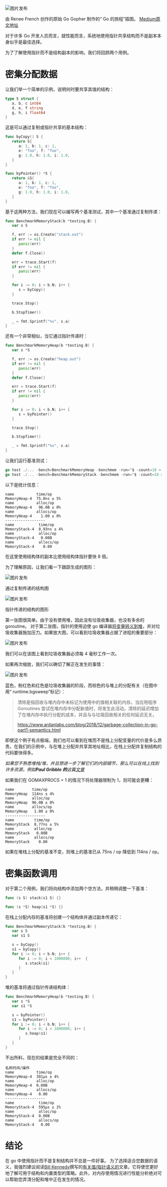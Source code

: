 ![图片发布](./pictures/1*u-xEZCKolGuh83nl4XkBjA.png)

由 Renee French 创作的原始 Go Gopher 制作的“ Go 的旅程”插图。
[Medium原文地址](https://medium.com/a-journey-with-go/go-should-i-use-a-pointer-instead-of-a-copy-of-my-struct-44b43b104963)

对于许多 Go 开发人员而言，就性能而言，系统地使用指针共享结构而不是副本本身似乎是最佳选择。

为了了解使用指针而不是结构副本的影响，我们将回顾两个用例。

# 密集分配数据

让我们举一个简单的示例，说明何时要共享其值的结构：

```go
type S struct {
   a, b, c int64
   d, e, f string
   g, h, i float64
}
```

这是可以通过复制或指针共享的基本结构：

```go
func byCopy() S {
   return S{
      a: 1, b: 1, c: 1,
      e: "foo", f: "foo",
      g: 1.0, h: 1.0, i: 1.0,
   }
}

func byPointer() *S {
   return &S{
      a: 1, b: 1, c: 1,
      e: "foo", f: "foo",
      g: 1.0, h: 1.0, i: 1.0,
   }
}
```

基于这两种方法，我们现在可以编写两个基准测试，其中一个基准通过复制传递：

```go
func BenchmarkMemoryStack(b *testing.B) {
   var s S

   f, err := os.Create("stack.out")
   if err != nil {
      panic(err)
   }
   defer f.Close()

   err = trace.Start(f)
   if err != nil {
      panic(err)
   }

   for i := 0; i < b.N; i++ {
      s = byCopy()
   }

   trace.Stop()

   b.StopTimer()

   _ = fmt.Sprintf("%v", s.a)
}
```

还有一个非常相似，当它通过指针传递时：

```go
func BenchmarkMemoryHeap(b *testing.B) {
   var s *S

   f, err := os.Create("heap.out")
   if err != nil {
      panic(err)
   }
   defer f.Close()

   err = trace.Start(f)
   if err != nil {
      panic(err)
   }

   for i := 0; i < b.N; i++ {
      s = byPointer()
   }

   trace.Stop()

   b.StopTimer()

   _ = fmt.Sprintf("%v", s.a)
}
```

让我们运行基准测试：

```go
go test ./... -bench=BenchmarkMemoryHeap -benchmem -run=^$ -count=10 > head.txt && benchstat head.txt
go test ./... -bench=BenchmarkMemoryStack -benchmem -run=^$ -count=10 > stack.txt && benchstat stack.txt
```

以下是统计信息：

```
name          time/op
MemoryHeap-4  75.0ns ± 5%
name          alloc/op
MemoryHeap-4   96.0B ± 0%
name          allocs/op
MemoryHeap-4    1.00 ± 0%
------------------
name           time/op
MemoryStack-4  8.93ns ± 4%
name           alloc/op
MemoryStack-4   0.00B
name           allocs/op
MemoryStack-4    0.00
```

在这里使用结构体的副本比使用结构体指针要快 8 倍。

为了理解原因，让我们看一下跟踪生成的图形：

![图片发布](./pictures/1*tUgeQdgYoHwOFuWzyUX_cw.png)

通过复制传递的结构图

![图片发布](./pictures/1*VPgyB_GjbEkcyHIZ_NyZFQ.png)

指针传递的结构的图形

第一张图很简单。由于没有使用堆，因此没有垃圾收集器，也没有多余的 goroutine。
对于第二张图，指针的使用迫使 go 编译器[将变量转义到堆](https://golang.org/doc/faq#stack_or_heap)，并对垃圾收集器施加压力。如果放大图，可以看到垃圾收集器占据了进程的重要部分：

![图片发布](./pictures/1*SUlM_idjAevNfofEhgm5YA.png)

我们可以在该图上看到垃圾收集器必须每 4 毫秒工作一次。

如果再次缩放，我们可以确切了解正在发生的事情：

![图片发布](./pictures/1*Ik7agDlBN6dwLaL_4U806Q.png)

蓝色，粉红色和红色是垃圾收集器的阶段，而棕色的与堆上的分配有关（在图中用“ runtime.bgsweep”标记）：

> 清除是指回收与堆内存中未标记为使用中的值相关联的内存。当应用程序 Goroutines 尝试在堆内存中分配新值时，将发生此活动。清除的延迟增加了在堆内存中执行分配的成本，并且与与垃圾回收相关的任何延迟无关。
>
> https://www.ardanlabs.com/blog/2018/12/garbage-collection-in-go-part1-semantics.html

即使这个例子有点极端，我们也可以看到在堆而不是栈上分配变量的代价是多么昂贵。在我们的示例中，与在堆上分配并共享其地址相比，在栈上分配并复制结构的代码要快得多。

_如果您不熟悉堆栈/堆，并且想进一步了解它们的内部细节，那么可以在线上找到许多资源，例如**Paul Gribble 的**这篇_[_文章_](https://www.gribblelab.org/CBootCamp/7_Memory_Stack_vs_Heap.html)

如果我们在 GOMAXPROCS = 1 的情况下将处理器限制为 1，则可能会更糟：

```
name        time/op
MemoryHeap  114ns ± 4%
name        alloc/op
MemoryHeap  96.0B ± 0%
name        allocs/op
MemoryHeap   1.00 ± 0%
------------------
name         time/op
MemoryStack  8.77ns ± 5%
name         alloc/op
MemoryStack   0.00B
name         allocs/op
MemoryStack    0.00
```

如果在堆栈上分配的基准不变，则堆上的基准已从 75ns / op 降低到 114ns / op。

# 密集函数调用

对于第二个用例，我们将向结构中添加两个空方法，并稍稍调整一下基准：

```go
func (s S) stack(s1 S) {}

func (s *S) heap(s1 *S) {}
```

在栈上分配内存的基准将创建一个结构体并通过副本传递它：

```go
func BenchmarkMemoryStack(b *testing.B) {
   var s S
   var s1 S

   s = byCopy()
   s1 = byCopy()
   for i := 0; i < b.N; i++ {
      for i := 0; i < 1000000; i++  {
         s.stack(s1)
      }
   }
}
```

堆的基准将通过指针传递结构体：

```go
func BenchmarkMemoryHeap(b *testing.B) {
   var s *S
   var s1 *S

   s = byPointer()
   s1 = byPointer()
   for i := 0; i < b.N; i++ {
      for i := 0; i < 1000000; i++ {
         s.heap(s1)
      }
   }
}
```

不出所料，现在的结果是完全不同的：

```
名称时间/操作
name          time/op
MemoryHeap-4  301µs ± 4%
name          alloc/op
MemoryHeap-4  0.00B
name          allocs/op
MemoryHeap-4   0.00
------------------
name           time/op
MemoryStack-4  595µs ± 2%
name           alloc/op
MemoryStack-4  0.00B
name           allocs/op
MemoryStack-4   0.00
```

# 结论

在 go 中使用指针而不是复制结构并不总是一件好事。
为了选择适合您数据的语义，我强烈建议阅读[Bill Kennedy](https://twitter.com/goinggodotnet)撰写的[有关值/指针语义的](https://www.ardanlabs.com/blog/2017/06/design-philosophy-on-data-and-semantics.html)文章。它将使您更好地了解可用于结构和内置类型的策略。此外，对内存使用情况进行性能分析绝对可以帮助您弄清分配和堆中正在发生的情况。
